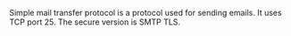 Simple mail transfer protocol is a protocol used for sending emails. It uses TCP port 25. The secure version is SMTP TLS.